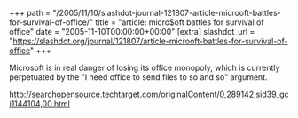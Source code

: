 +++
path = "/2005/11/10/slashdot-journal-121807-article-microoft-battles-for-survival-of-office/"
title = "article: micro$oft battles for survival of office"
date = "2005-11-10T00:00:00+00:00"
[extra]
slashdot_url = "https://slashdot.org/journal/121807/article-microoft-battles-for-survival-of-office"
+++

<p>Microsoft is in real danger of losing its office monopoly, which is currently perpetuated by the "I need office to send files to so and so" argument.</p>
<p><a href="http://searchopensource.techtarget.com/originalContent/0,289142,sid39_gci1144104,00.html">http://searchopensource.techtarget.com/originalContent/0,289142,sid39_gci1144104,00.html</a></p>

